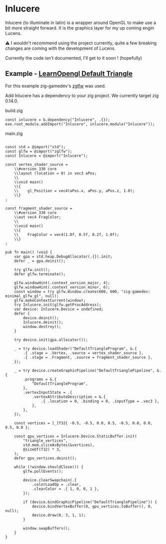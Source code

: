 # Inlucere

Inlucere (to illuminate in latin) is a wrapper around OpenGL to make use a bit more straight forward. It is the graphics layer for my up coming engin Lucens.

⚠️ I wouldn't recommend using the project currently, quite a few breaking changes are coming with the development of Lucens.

Currently the code isn't documented, I'll get to it soon ! (hopefully)

## Example - [LearnOpengl Default Triangle](https://learnopengl.com/Getting-started/Hello-Triangle)

For this example zig-gamedev's [zglfw](https://github.com/zig-gamedev/zglfw) was used.

Add Inlucere has a dependency to your zig project. We currently target zig 0.14.0.

build.zig
```zig
const inlucere = b.dependency("Inlucere", .{});
exe.root_module.addImport("Inlucere", inlucere.module("Inlucere"));
```

main.zig
```zig

const std = @import("std");
const glfw = @import("zglfw");
const Inlucere = @import("Inlucere");

const vertex_shader_source =
    \\#version 330 core
    \\layout (location = 0) in vec3 aPos;
    \\
    \\void main()
    \\{
    \\    gl_Position = vec4(aPos.x, aPos.y, aPos.z, 1.0);
    \\}
;

const fragment_shader_source =
    \\#version 330 core
    \\out vec4 FragColor;
    \\
    \\void main()
    \\{
    \\    FragColor = vec4(1.0f, 0.5f, 0.2f, 1.0f);
    \\} 
;

pub fn main() !void {
    var gpa = std.heap.DebugAllocator(.{}).init;
    defer _ = gpa.deinit();

    try glfw.init();
    defer glfw.terminate();

    glfw.windowHint(.context_version_major, 4);
    glfw.windowHint(.context_version_minor, 6);
    const window = try glfw.Window.create(600, 600, "zig-gamedev: minimal_glfw_gl", null);
    glfw.makeContextCurrent(window);
    try Inlucere.init(glfw.getProcAddress);
    var device: Inlucere.Device = undefined;
    defer {
        device.deinit();
        Inlucere.deinit();
        window.destroy();
    }

    try device.init(gpa.allocator());

    _ = try device.loadShader("DefaultTriangleProgram", &.{
        .{ .stage = .Vertex, .source = vertex_shader_source },
        .{ .stage = .Fragment, .source = fragment_shader_source },
    });

    _ = try device.createGraphicPipeline("DefaultTrianglePipeline", &.{
        .programs = &.{
            "DefaultTriangleProgram",
        },
        .vertexInputState = .{
            .vertexAttributeDescription = &.{
                .{ .location = 0, .binding = 0, .inputType = .vec3 },
            },
        },
    });

    const vertices = [_]f32{ -0.5, -0.5, 0.0, 0.5, -0.5, 0.0, 0.0, 0.5, 0.0 };

    const gpu_vertices = Inlucere.Device.StaticBuffer.init(
        "triangle_vertices",
        std.mem.sliceAsBytes(&vertices),
        @sizeOf(f32) * 3,
    );
    defer gpu_vertices.deinit();

    while (!window.shouldClose()) {
        glfw.pollEvents();

        device.clearSwapchain(.{
            .colorLoadOp = .clear,
            .clearColor = .{ 1, 0, 0, 1 },
        });

        if (device.bindGraphicPipeline("DefaultTrianglePipeline")) {
            device.bindVertexBuffer(0, gpu_vertices.toBuffer(), 0, null);
            device.draw(0, 3, 1, 1);
        }

        window.swapBuffers();
    }
}

```
